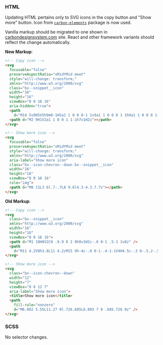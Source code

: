 ### HTML

Updating HTML pertains only to SVG icons in the copy button and "Show more"
button. Icon from [`carbon-elements`](https://github.com/IBM/carbon-elements)
package is now used.

Vanilla markup should be migrated to one shown in
[carbondesignsystem.com](https://next.carbondesignsystem.com/components/code-snippet/code)
site. React and other framework variants should reflect the change
automatically.

**New Markup**:

```html
<!-- Copy icon -->
<svg
  focusable="false"
  preserveAspectRatio="xMidYMid meet"
  style="will-change: transform;"
  xmlns="http://www.w3.org/2000/svg"
  class="bx--snippet__icon"
  width="16"
  height="16"
  viewBox="0 0 16 16"
  aria-hidden="true">
  <path
    d="M14 5v9H5V5h9m0-1H5a1 1 0 0 0-1 1v9a1 1 0 0 0 1 1h9a1 1 0 0 0 1-1V5a1 1 0 0 0-1-1z"></path>
  <path d="M2 9H1V2a1 1 0 0 1 1-1h7v1H2z"></path>
</svg>

<!-- Show more icon -->
<svg
  focusable="false"
  preserveAspectRatio="xMidYMid meet"
  style="will-change: transform;"
  xmlns="http://www.w3.org/2000/svg"
  aria-label="Show more icon"
  class="bx--icon-chevron--down bx--snippet__icon"
  width="16"
  height="16"
  viewBox="0 0 16 16"
  role="img">
  <path d="M8 11L3 6l.7-.7L8 9.6l4.3-4.3.7.7z"></path>
</svg>
```

**Old Markup**:

```html
<!-- Copy icon -->
<svg
  class="bx--snippet__icon"
  xmlns="http://www.w3.org/2000/svg"
  width="16"
  height="16"
  viewBox="0 0 16 16">
  <path d="M1 10H0V2C0 .9.9 0 2 0h8v1H2c-.6 0-1 .5-1 1v8z" />
  <path
    d="M11 4.2V8h3.8L11 4.2zM15 9h-4c-.6 0-1-.4-1-1V4H4.5c-.3 0-.5.2-.5.5v10c0 .3.2.5.5.5h10c.3 0 .5-.2.5-.5V9zm-4-6c.1 0 .3.1.4.1l4.5 4.5c0 .1.1.3.1.4v6.5c0 .8-.7 1.5-1.5 1.5h-10c-.8 0-1.5-.7-1.5-1.5v-10C3 3.7 3.7 3 4.5 3H11z" />
</svg>

<!-- Show more icon -->
<svg
  class="bx--icon-chevron--down"
  width="12"
  height="7"
  viewBox="0 0 12 7"
  aria-label="Show more icon">
  <title>Show more icon</title>
  <path
    fill-rule="nonzero"
    d="M6.002 5.55L11.27 0l.726.685L6.003 7 0 .685.726 0z" />
</svg>
```

### SCSS

No selector changes.
